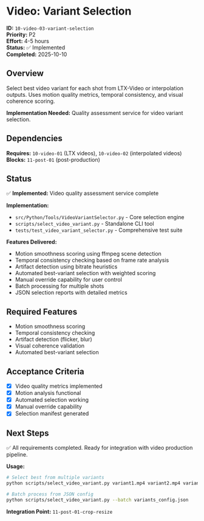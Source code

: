 # Video: Variant Selection

**ID:** `10-video-03-variant-selection`  
**Priority:** P2  
**Effort:** 4-5 hours  
**Status:** ✅ Implemented  
**Completed:** 2025-10-10

## Overview

Select best video variant for each shot from LTX-Video or interpolation outputs. Uses motion quality metrics, temporal consistency, and visual coherence scoring.

**Implementation Needed:** Quality assessment service for video variant selection.

## Dependencies

**Requires:** `10-video-01` (LTX videos), `10-video-02` (interpolated videos)  
**Blocks:** `11-post-01` (post-production)

## Status

✅ **Implemented:** Video quality assessment service complete

**Implementation:**
- `src/Python/Tools/VideoVariantSelector.py` - Core selection engine
- `scripts/select_video_variant.py` - Standalone CLI tool
- `tests/test_video_variant_selector.py` - Comprehensive test suite

**Features Delivered:**
- Motion smoothness scoring using ffmpeg scene detection
- Temporal consistency checking based on frame rate analysis
- Artifact detection using bitrate heuristics
- Automated best-variant selection with weighted scoring
- Manual override capability for user control
- Batch processing for multiple shots
- JSON selection reports with detailed metrics

## Required Features

- Motion smoothness scoring
- Temporal consistency checking
- Artifact detection (flicker, blur)
- Visual coherence validation
- Automated best-variant selection

## Acceptance Criteria

- [x] Video quality metrics implemented
- [x] Motion analysis functional
- [x] Automated selection working
- [x] Manual override capability
- [x] Selection manifest generated

## Next Steps

✅ All requirements completed. Ready for integration with video production pipeline.

**Usage:**
```bash
# Select best from multiple variants
python scripts/select_video_variant.py variant1.mp4 variant2.mp4 variant3.mp4

# Batch process from JSON config
python scripts/select_video_variant.py --batch variants_config.json
```

**Integration Point:** `11-post-01-crop-resize`
